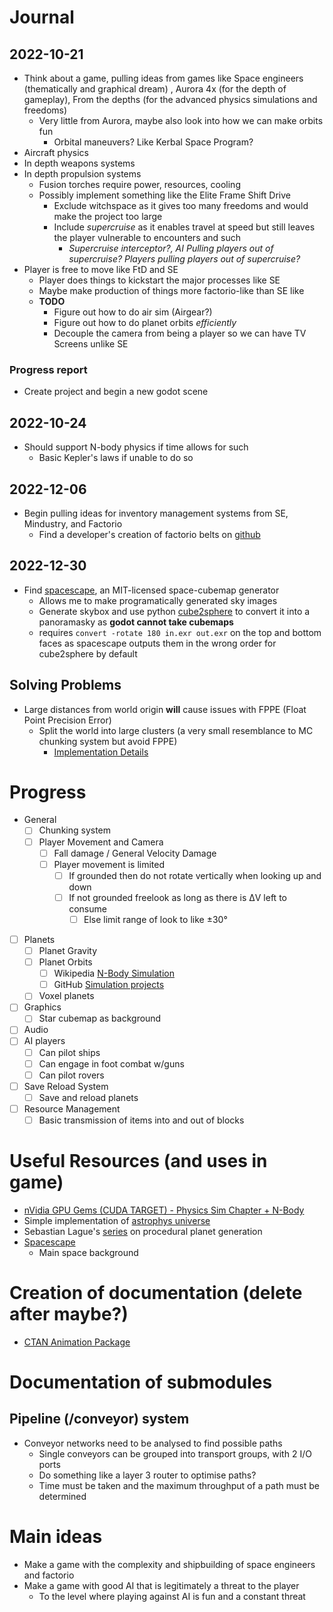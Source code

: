 # Journal
## 2022-10-21
  - Think about a game, pulling ideas from games like Space engineers (thematically and graphical dream) , Aurora 4x (for the depth of gameplay), From the depths (for the advanced physics simulations and freedoms)
    - Very little from Aurora, maybe also look into how we can make orbits fun
      - Orbital maneuvers? Like Kerbal Space Program?
  - Aircraft physics
  - In depth weapons systems
  - In depth propulsion systems
    - Fusion torches require power, resources, cooling
    - Possibly implement something like the Elite Frame Shift Drive
      - Exclude witchspace as it gives too many freedoms and would make the project too large
      - Include *supercruise* as it enables travel at speed but still leaves the player vulnerable to encounters and such
        - *Supercruise interceptor?, AI Pulling players out of supercruise? Players pulling players out of supercruise?*
  - Player is free to move like FtD and SE
    - Player does things to kickstart the major processes like SE
    - Maybe make production of things more factorio-like than SE like
    - **TODO**
      - Figure out how to do air sim (Airgear?)
      - Figure out how to do planet orbits *efficiently*
      - Decouple the camera from being a player so we can have TV Screens unlike SE
### Progress report
- Create project and begin a new godot scene
## 2022-10-24
- Should support N-body physics if time allows for such
  - Basic Kepler's laws if unable to do so
## 2022-12-06
- Begin pulling ideas for inventory management systems from SE, Mindustry, and Factorio
  - Find a developer's creation of factorio belts on [github](https://github.com/emeraldpowder/FactorioBelts)
## 2022-12-30
- Find [spacescape](https://github.com/petrocket/spacescape), an MIT-licensed space-cubemap generator
  - Allows me to make programatically generated sky images
  - Generate skybox and use python [cube2sphere](https://github.com/Xyene/cube2sphere) to convert it into a panoramasky as **godot cannot take cubemaps**
  - requires `convert -rotate 180 in.exr out.exr` on the top and bottom faces as spacescape outputs them in the wrong order for cube2sphere by default




## Solving Problems
  - Large distances from world origin **will** cause issues with FPPE (Float Point Precision Error)
    - Split the world into large clusters (a very small resemblance to MC chunking system but avoid FPPE)
      - [Implementation Details](https://blog.marekrosa.org/2014/12/)


# Progress
- General
  - [ ] Chunking system
  - [ ] Player Movement and Camera
    - [ ] Fall damage / General Velocity Damage
    - [ ] Player movement is limited
      - [ ] If grounded then do not rotate vertically when looking up and down
      - [ ] If not grounded freelook as long as there is ΔV left to consume
        - [ ] Else limit range of look to like ±30°
- [ ] Planets
  - [ ] Planet Gravity
  - [ ] Planet Orbits
    - [ ] Wikipedia [N-Body Simulation](https://en.wikipedia.org/wiki/N-body_simulation)
    - [ ] GitHub [Simulation projects](https://github.com/topics/orbital-simulation)
  - [ ] Voxel planets
- [ ] Graphics
  - [ ] Star cubemap as background
- [ ] Audio
- [ ] AI players
  - [ ] Can pilot ships
  - [ ] Can engage in foot combat w/guns
  - [ ] Can pilot rovers
- [ ] Save Reload System
  - [ ] Save and reload planets
- [ ] Resource Management
  - [ ] Basic transmission of items into and out of blocks

# Useful Resources (and uses in game)
  - [nVidia GPU Gems (CUDA TARGET) - Physics Sim Chapter + N-Body](https://developer.nvidia.com/gpugems/gpugems3/part-v-physics-simulation/chapter-31-fast-n-body-simulation-cuda)
  - Simple implementation of [astrophys universe](https://github.com/notakamihe/Unity-Star-Systems-and-Galaxies)
  - Sebastian Lague's [series](https://github.com/SebLague/Procedural-Planets) on procedural planet generation
- [Spacescape](https://github.com/petrocket/spacescape)
  - Main space background 
  
# Creation of documentation (delete after maybe?)
  - [CTAN Animation Package](https://gitlab.com/agrahn/animate)

# Documentation of submodules
## Pipeline (/conveyor) system
- Conveyor networks need to be analysed to find possible paths
  - Single conveyors can be grouped into transport groups, with 2 I/O ports
  - Do something like a layer 3 router to optimise paths? 
  - Time must be taken and the maximum throughput of a path must be determined


# Main ideas
- Make a game with the complexity and shipbuilding of space engineers and factorio
- Make a game with good AI that is legitimately a threat to the player
  - To the level where playing against AI is fun and a constant threat
